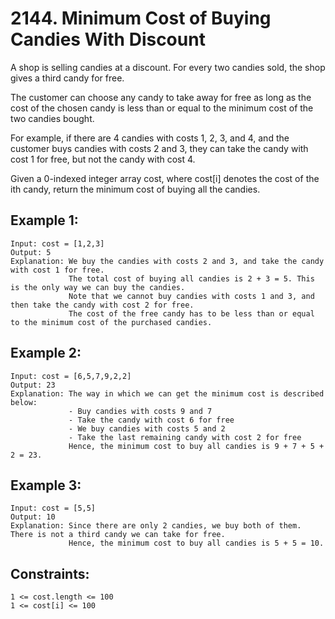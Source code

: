 # 2144. Minimum Cost of Buying Candies With Discount
      
A shop is selling candies at a discount. For every two candies sold, the shop gives a third candy for free.

The customer can choose any candy to take away for free as long as the cost of the chosen candy is less than or equal to the minimum cost of the two candies bought.

For example, if there are 4 candies with costs 1, 2, 3, and 4, and the customer buys candies with costs 2 and 3, they can take the candy with cost 1 for free, but not the candy with cost 4.

Given a 0-indexed integer array cost, where cost[i] denotes the cost of the ith candy, return the minimum cost of buying all the candies.

## Example 1:

    Input: cost = [1,2,3]
    Output: 5
    Explanation: We buy the candies with costs 2 and 3, and take the candy with cost 1 for free.
                 The total cost of buying all candies is 2 + 3 = 5. This is the only way we can buy the candies.
                 Note that we cannot buy candies with costs 1 and 3, and then take the candy with cost 2 for free.
                 The cost of the free candy has to be less than or equal to the minimum cost of the purchased candies.

## Example 2:

    Input: cost = [6,5,7,9,2,2]
    Output: 23
    Explanation: The way in which we can get the minimum cost is described below:
                 - Buy candies with costs 9 and 7
                 - Take the candy with cost 6 for free
                 - We buy candies with costs 5 and 2
                 - Take the last remaining candy with cost 2 for free
                 Hence, the minimum cost to buy all candies is 9 + 7 + 5 + 2 = 23.
  
## Example 3:

    Input: cost = [5,5]
    Output: 10
    Explanation: Since there are only 2 candies, we buy both of them. There is not a third candy we can take for free.
                 Hence, the minimum cost to buy all candies is 5 + 5 = 10.

## Constraints:

    1 <= cost.length <= 100
    1 <= cost[i] <= 100